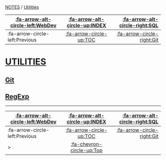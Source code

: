 <nav id="top">

[NOTES](../Index.md) / [Utilities](Index.md)

| [:fa-arrow-alt-circle-left:WebDev](../WebDev/Index.md) | [:fa-arrow-alt-circle-up:INDEX](../Index.md) | [:fa-arrow-alt-circle-right:SQL](../SQL/Index.md) |
| ------------------------------------------------------ | :------------------------------------------: | ------------------------------------------------: |
| :fa-arrow-circle-left:Previous                         | [:fa-arrow-circle-up:TOC](Index.md)          | [:fa-arrow-circle-right:Git](Git.md)              |

</nav>

# [UTILITIES](Index.md)

## [Git](Git.md)

## [RegExp](RegExp.md)

---

<nav id="bottom">

| [:fa-arrow-alt-circle-left:WebDev](../WebDev/Index.md) | [:fa-arrow-alt-circle-up:INDEX](../Index.md) | [:fa-arrow-alt-circle-right:SQL](../SQL/Index.md) |
| ------------------------------------------------------ | :------------------------------------------: | ------------------------------------------------: |
| :fa-arrow-circle-left:Previous                         | [:fa-arrow-circle-up:TOC](Index.md)          | [:fa-arrow-circle-right:Git](Git.md)              |
| >                                                      | [:fa-chevron-circle-up:Top](#top)            |                                                   |

</nav>